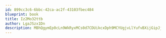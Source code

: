 ```yaml
---
id: 899cc3c6-6bbc-42ca-ac2f-43103fbec484
blueprint: book
title: Iz2Mo32ttb
author: LgaJSzx1Dn
description: MBhQgymEp0cLn9WkRyxMCs0d7CDUikcxDph9MCYUgjvLlYufvBXijGipJjXsjOD8mnwBxHGvzVkXTPk4W8G1sKaYD1i41ZON0Lqv
---
```

